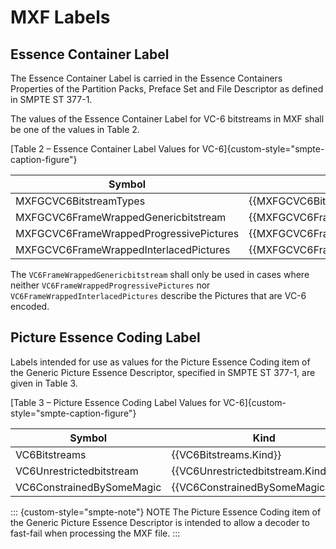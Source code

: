 # MXF Labels

## Essence Container Label

The Essence Container Label is carried in the Essence Containers Properties
of the Partition Packs, Preface Set and File Descriptor as defined in SMPTE ST 377-1.

The values of the Essence Container Label for VC-6 bitstreams in MXF shall be one of the values in Table 2.

[Table 2 – Essence Container Label Values for VC-6]{custom-style="smpte-caption-figure"}

| Symbol                                  | Kind                                             | Item UL
|-----------------------------------------|------------------------------------------------- |---------------------------------------------------
| MXFGCVC6BitstreamTypes                  | {{MXFGCVC6BitstreamTypes.Kind}}                  | {{MXFGCVC6BitstreamTypes.UL}}
| MXFGCVC6FrameWrappedGenericbitstream    | {{MXFGCVC6FrameWrappedGenericbitstream.Kind}}    | {{MXFGCVC6FrameWrappedGenericbitstream.UL}}
| MXFGCVC6FrameWrappedProgressivePictures | {{MXFGCVC6FrameWrappedProgressivePictures.Kind}} | {{MXFGCVC6FrameWrappedProgressivePictures.UL}}
| MXFGCVC6FrameWrappedInterlacedPictures  | {{MXFGCVC6FrameWrappedInterlacedPictures.Kind}}  | {{MXFGCVC6FrameWrappedInterlacedPictures.UL}}

The `VC6FrameWrappedGenericbitstream` shall only be used in cases where neither `VC6FrameWrappedProgressivePictures`
nor `VC6FrameWrappedInterlacedPictures` describe the Pictures that are VC-6 encoded.

## Picture Essence Coding Label

Labels intended for use as values for the Picture Essence Coding item of the Generic Picture Essence
Descriptor, specified in SMPTE ST 377-1, are given in Table 3.

[Table 3 – Picture Essence Coding Label Values for VC-6]{custom-style="smpte-caption-figure"}

| Symbol                               | Kind                                   | Item UL
|--------------------------------------|----------------------------------------|---------------------------------------------------
| VC6Bitstreams                        | {{VC6Bitstreams.Kind}}                 | {{VC6Bitstreams.UL}}
| VC6Unrestrictedbitstream             | {{VC6Unrestrictedbitstream.Kind}}      | {{VC6Unrestrictedbitstream.UL}}
| VC6ConstrainedBySomeMagic            | {{VC6ConstrainedBySomeMagic.Kind}}     | {{VC6ConstrainedBySomeMagic.UL}}

:::  {custom-style="smpte-note"}
NOTE The Picture Essence Coding item of the Generic Picture Essence Descriptor is intended to allow a decoder to
fast-fail when processing the MXF file.
:::
